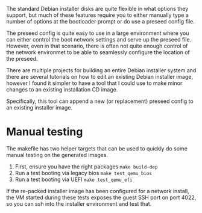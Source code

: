 The standard Debian installer disks are quite flexible in what options they
support, but much of these features require you to either manually type a
number of options at the bootloader prompt or do use a preseed config file.

The preseed config is quite easy to use in a large environment where you can
either control the boot network settings and serve up the preseed file.
However, even in that scenario, there is often not quite enough control of
the network environmet to be able to seamlessly configure the location of
the preseed.

There are multiple projects for building an entire Debian installer system
and there are several tutorials on how to edit an existing Debian installer
image, however I found it simpler to have a tool that I could use to make
minor changes to an existing installation CD image.

Specifically, this tool can append a new (or replacement) preseed config to
an existing installer image.

# Manual testing

The makefile has two helper targets that can be used to quickly do some
manual testing on the generated images.

1. First, ensure you have the right packages `make build-dep`
1. Run a test booting via legacy bios `make test_qemu_bios`
1. Run a test booting via UEFI `make test_qemu_efi`

If the re-packed installer image has been configured for a network install,
the VM started during these tests exposes the guest SSH port on port 4022,
so you can ssh into the installer environment and test that.
